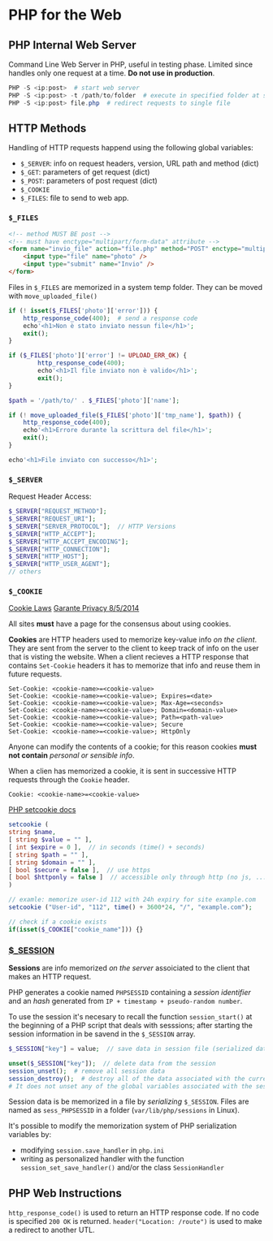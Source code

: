 # PHP for the Web

## PHP Internal Web Server

Command Line Web Server in PHP, useful in testing phase. Limited since handles only one request at a time. **Do not use in production**.

```ps1
PHP -S <ip:post>  # start web server
PHP -S <ip:post> -t /path/to/folder  # execute in specified folder at specified address
PHP -S <ip:post> file.php  # redirect requests to single file
```

## HTTP Methods

Handling of HTTP requests happend using the following global variables:

- `$_SERVER`: info on request headers, version, URL path and method (dict)
- `$_GET`: parameters of get request (dict)
- `$_POST`: parameters of post request (dict)
- `$_COOKIE`
- `$_FILES`: file to send to web app.

### `$_FILES`

```html
<!-- method MUST BE post -->
<!-- must have enctype="multipart/form-data" attribute -->
<form name="invio_file" action="file.php" method="POST" enctype="multipart/form-data">
    <input type="file" name="photo" />
    <input type="submit" name="Invio" />
</form>
```

Files in `$_FILES` are memorized in a system temp folder. They can be moved with `move_uploaded_file()`

```php
if (! isset($_FILES['photo']['error'])) {
    http_response_code(400);  # send a response code
    echo'<h1>Non è stato inviato nessun file</h1>';
    exit();
}

if ($_FILES['photo']['error'] != UPLOAD_ERR_OK) {
        http_response_code(400);
        echo'<h1>Il file inviato non è valido</h1>';
        exit();
}

$path = '/path/to/' . $_FILES['photo']['name'];

if (! move_uploaded_file($_FILES['photo']['tmp_name'], $path)) {
    http_response_code(400);
    echo'<h1>Errore durante la scrittura del file</h1>';
    exit();
}

echo'<h1>File inviato con successo</h1>';
```

### `$_SERVER`

Request Header Access:

```php
$_SERVER["REQUEST_METHOD"];
$_SERVER["REQUEST_URI"];
$_SERVER["SERVER_PROTOCOL"];  // HTTP Versions
$_SERVER["HTTP_ACCEPT"];
$_SERVER["HTTP_ACCEPT_ENCODING"];
$_SERVER["HTTP_CONNECTION"];
$_SERVER["HTTP_HOST"];
$_SERVER["HTTP_USER_AGENT"];
// others
```

### `$_COOKIE`

[Cookie Laws](https://www.iubenda.com/it/cookie-solution)
[Garante Privacy 8/5/2014](http://www.privacy.it/archivio/garanteprovv201405081.html)

All sites **must** have a page for the consensus about using cookies.

**Cookies** are HTTP headers used to memorize key-value info *on the client*. They are sent from the server to the client to keep track of info on the user that is visting the website.
When a client recieves a HTTP response that contains `Set-Cookie` headers it has to memorize that info and reuse them in future requests.

```http
Set-Cookie: <cookie-name>=<cookie-value>
Set-Cookie: <cookie-name>=<cookie-value>; Expires=<date>
Set-Cookie: <cookie-name>=<cookie-value>; Max-Age=<seconds>
Set-Cookie: <cookie-name>=<cookie-value>; Domain=<domain-value>
Set-Cookie: <cookie-name>=<cookie-value>; Path=<path-value>
Set-Cookie: <cookie-name>=<cookie-value>; Secure
Set-Cookie: <cookie-name>=<cookie-value>; HttpOnly
```

Anyone can modify the contents of a cookie; for this reason cookies **must not contain** *personal or sensible info*.

When a clien has memorized a cookie, it is sent in successive HTTP requests through the `Cookie` header.

```http
Cookie: <cookie-name>=<cookie-value>
```

[PHP setcookie docs](https://www.php.net/manual/en/function.setcookie.php)

```php
setcookie (
string $name,
[ string $value = "" ],
[ int $expire = 0 ],  // in seconds (time() + seconds)
[ string $path = "" ],
[ string $domain = "" ],
[ bool $secure = false ],  // use https
[ bool $httponly = false ]  // accessible only through http (no js, ...)
)

// examle: memorize user-id 112 with 24h expiry for site example.com
setcookie ("User-id", "112", time() + 3600*24, "/", "example.com");

// check if a cookie exists
if(isset($_COOKIE["cookie_name"])) {}
```

### [$_SESSION](https://www.php.net/manual/en/ref.session.php)

**Sessions** are info memorized *on the server* assoiciated to the client that makes an HTTP request.

PHP generates a cookie named `PHPSESSID` containing a *session identifier* and an *hash* generated from `IP + timestamp + pseudo-random number`.

To use the session it's necesary to recall the function `session_start()` at the beginning of a PHP script that deals with sesssions; after starting the session information in be savend in the `$_SESSION` array.

```php
$_SESSION["key"] = value;  // save data in session file (serialized data)

unset($_SESSION["key"]);  // delete data from the session
session_unset();  # remove all session data
session_destroy();  # destroy all of the data associated with the current session.
# It does not unset any of the global variables associated with the session, or unset the session cookie.
```

Session data is be memorized in a file by *serializing* `$_SESSION`. Files are named as `sess_PHPSESSID` in a folder (`var/lib/php/sessions` in Linux).

It's possible to modify the memorization system of PHP serialization variables by:

- modifying `session.save_handler` in `php.ini`
- writing as personalized handler with the function `session_set_save_handler()` and/or the class `SessionHandler`

## PHP Web Instructions

`http_response_code()` is used to return an HTTP response code. If no code is specified `200 OK` is returned.
`header("Location: /route")` is used to make a redirect to another UTL.
